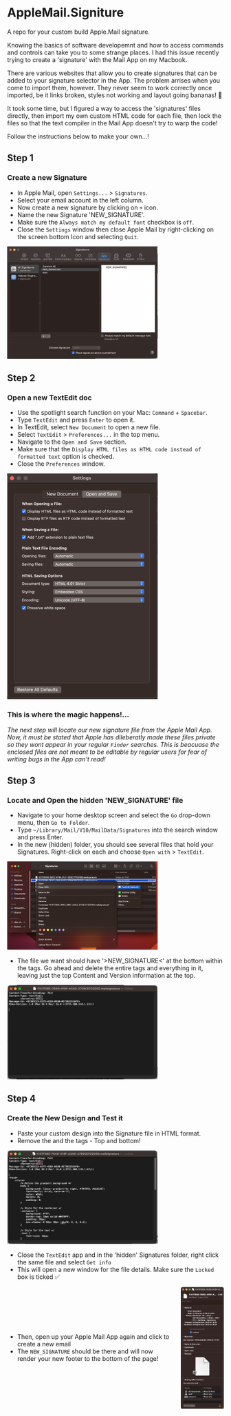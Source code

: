 # AppleMail.Signiture

A repo for your custom build Apple.Mail signature.

Knowing the basics of software developemnt and how to access commands and controls can take you to some strange places. I had this issue recently trying to create a 'signature' with the Mail App on my Macbook.

There are various websites that allow you to create signatures that can be added to your signature selector in the App. The problem arrises when you come to import them, however. They never seem to work correctly once imported, be it links broken, styles not working and layout going bananas! 🍌

It took some time, but I figured a way to access the 'signatures' files directly, then import my own custom HTML code for each file, then lock the files so that the text compiler in the Mail App doesn't try to warp the code!

Follow the instructions below to make your own...!

## Step 1

### Create a new Signature

<ul>
<li>In Apple Mail, open <code>Settings...</code> > <code>Signatures</code>.</li>
<li>Select your email account in the left column.</li>
<li>Now create a new signature by clicking on <code>+</code> icon.</li>
<li>Name the new Signature 'NEW_SIGNATURE'.</li>
<li>Make sure the <code>Always match my default font</code> checkbox is <code>off</code>.</li>
<li>Close the <code>Settings</code> window then close Apple Mail by right-clicking on the screen bottom Icon and selecting <code>Quit</code>.</li>
</ul>
<img src="./1.png" width="350">

## Step 2

### Open a new TextEdit doc

<ul>
<li>Use the spotlight search function on your Mac: <code>Command</code> + <code>Spacebar</code>.</li>
<li>Type <code>TextEdit</code> and press <code>Enter</code> to open it.</li>
<li>In TextEdit, select <code>New Document</code> to open a new file.</li>
<li>Select <code>TextEdit</code> > <code>Preferences...</code> in the top menu.</li>
<li>Navigate to the <code>Open and Save</code> section.</li>
<li>Make sure that the <code>Display HTML files as HTML code instead of formatted text</code> option is checked.</li>
<li>Close the <code>Preferences</code> window.</li>
</ul>
<img src="./2.png" width="350"/>

### This is where the magic happens!...

*The next step will locate our new signature file from the Apple Mail App. Now, it must be stated that Apple has dileberatly made these files private so they wont appear in your regular <code>Finder</code> searches. This is beacuase the enclosed files are not meant to be editable by regular users for fear of writing bugs in the App can't read!*

## Step 3

### Locate and Open the hidden 'NEW_SIGNATURE' file

<ul>
<li>Navigate to your home desktop screen and select the <code>Go</code> drop-down menu, then <code>Go to Folder</code>.</li>
<li>Type <code>~/Library/Mail/V10/MailData/Signatures</code> into the search window and press Enter.</li>
<li>In the new (hidden) folder, you should see several files that hold your Signatures. Right-click on each and choose <code>Open with</code> > <code>TextEdit</code>.</li>
</ul>
<img src="./3.png" width="350"/>
<ul>
<li>The file we want should have '>NEW_SIGNATURE<' at the bottom within the <body> tags.
Go ahead and delete the entire <body> tags and everything in it, leaving just the top Content and Version information at the top.</li>
</ul>
<img src="./5.png" width="350"/>

## Step 4

### Create the New Design and Test it

<ul>
<li>Paste your custom design into the Signature file in HTML format.</li>
<li>Remove the <!DOCTYPE html> and the <html> tags - Top and bottom!</li>
</ul>
<img src='./6.png' width="350">
<ul>
<li>Close the <code>TextEdit</code> app and in the 'hidden' Signatures folder, right click the same file and select <code>Get info</code> </li>
<li>This will open a new window for the file details. Make sure the <code>Locked</code> box is ticked ✅ </li>
</ul>
<div style="display: flex; align-items: center;">
    <ul style="flex: 1;">
        <li>Then, open up your Apple Mail App again and click to create a new email</li>
        <li>The <code>NEW_SIGNATURE</code> should be there and will now render your new footer to the bottom of the page!</li>
    </ul>
    <img src="./7.png" width="100" alt="Image description" style="margin-left: 20px;">
</div>
